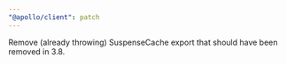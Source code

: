 ```yaml
---
"@apollo/client": patch
---
```


Remove (already throwing) SuspenseCache export that should have been removed in 3.8.

